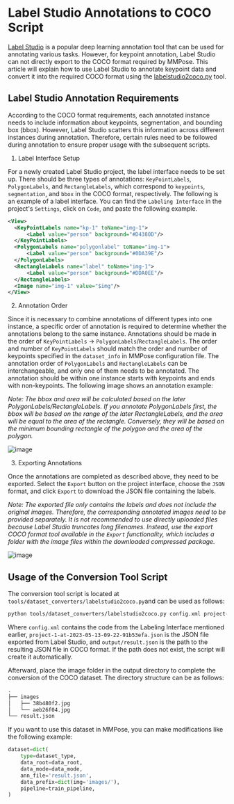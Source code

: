 # Label Studio Annotations to COCO Script

[Label Studio](https://labelstud.io/) is a popular deep learning annotation tool that can be used for annotating various tasks. However, for keypoint annotation, Label Studio can not directly export to the COCO format required by MMPose. This article will explain how to use Label Studio to annotate keypoint data and convert it into the required COCO format using the [labelstudio2coco.py](../../../tools/dataset_converters/labelstudio2coco.py) tool.

## Label Studio Annotation Requirements

According to the COCO format requirements, each annotated instance needs to include information about keypoints, segmentation, and bounding box (bbox). However, Label Studio scatters this information across different instances during annotation. Therefore, certain rules need to be followed during annotation to ensure proper usage with the subsequent scripts.

1. Label Interface Setup

For a newly created Label Studio project, the label interface needs to be set up. There should be three types of annotations: `KeyPointLabels`, `PolygonLabels`, and `RectangleLabels`, which correspond to `keypoints`, `segmentation`, and `bbox` in the COCO format, respectively. The following is an example of a label interface. You can find the `Labeling Interface` in the project's `Settings`, click on `Code`, and paste the following example.

```xml
<View>
  <KeyPointLabels name="kp-1" toName="img-1">
      <Label value="person" background="#D4380D"/>
  </KeyPointLabels>
  <PolygonLabels name="polygonlabel" toName="img-1">
      <Label value="person" background="#0DA39E"/>
  </PolygonLabels>
  <RectangleLabels name="label" toName="img-1">
      <Label value="person" background="#DDA0EE"/>
  </RectangleLabels>
  <Image name="img-1" value="$img"/>
</View>
```

2. Annotation Order

Since it is necessary to combine annotations of different types into one instance, a specific order of annotation is required to determine whether the annotations belong to the same instance. Annotations should be made in the order of `KeyPointLabels` -> `PolygonLabels`/`RectangleLabels`. The order and number of `KeyPointLabels` should match the order and number of keypoints specified in the `dataset_info` in MMPose configuration file. The annotation order of `PolygonLabels` and `RectangleLabels` can be interchangeable, and only one of them needs to be annotated. The annotation should be within one instance starts with keypoints and ends with non-keypoints. The following image shows an annotation example:

*Note: The bbox and area will be calculated based on the later PolygonLabels/RectangleLabels. If you annotate PolygonLabels first, the bbox will be based on the range of the later RectangleLabels, and the area will be equal to the area of the rectangle. Conversely, they will be based on the minimum bounding rectangle of the polygon and the area of the polygon.*

![image](https://github.com/open-mmlab/mmpose/assets/15847281/b2d004d0-8361-42c5-9180-cfbac0373a94)

3. Exporting Annotations

Once the annotations are completed as described above, they need to be exported. Select the `Export` button on the project interface, choose the `JSON` format, and click `Export` to download the JSON file containing the labels.

*Note: The exported file only contains the labels and does not include the original images. Therefore, the corresponding annotated images need to be provided separately. It is not recommended to use directly uploaded files because Label Studio truncates long filenames. Instead, use the export COCO format tool available in the `Export` functionality, which includes a folder with the image files within the downloaded compressed package.*

![image](https://github.com/open-mmlab/mmpose/assets/15847281/9f54ca3d-8cdd-4d7f-8ed6-494badcfeaf2)

## Usage of the Conversion Tool Script

The conversion tool script is located at `tools/dataset_converters/labelstudio2coco.py`and can be used as follows:

```bash
python tools/dataset_converters/labelstudio2coco.py config.xml project-1-at-2023-05-13-09-22-91b53efa.json output/result.json
```

Where `config.xml` contains the code from the Labeling Interface mentioned earlier, `project-1-at-2023-05-13-09-22-91b53efa.json` is the JSON file exported from Label Studio, and `output/result.json` is the path to the resulting JSON file in COCO format. If the path does not exist, the script will create it automatically.

Afterward, place the image folder in the output directory to complete the conversion of the COCO dataset. The directory structure can be as follows:

```bash
.
├── images
│   ├── 38b480f2.jpg
│   └── aeb26f04.jpg
└── result.json

```

If you want to use this dataset in MMPose, you can make modifications like the following example:

```python
dataset=dict(
    type=dataset_type,
    data_root=data_root,
    data_mode=data_mode,
    ann_file='result.json',
    data_prefix=dict(img='images/'),
    pipeline=train_pipeline,
)
```
